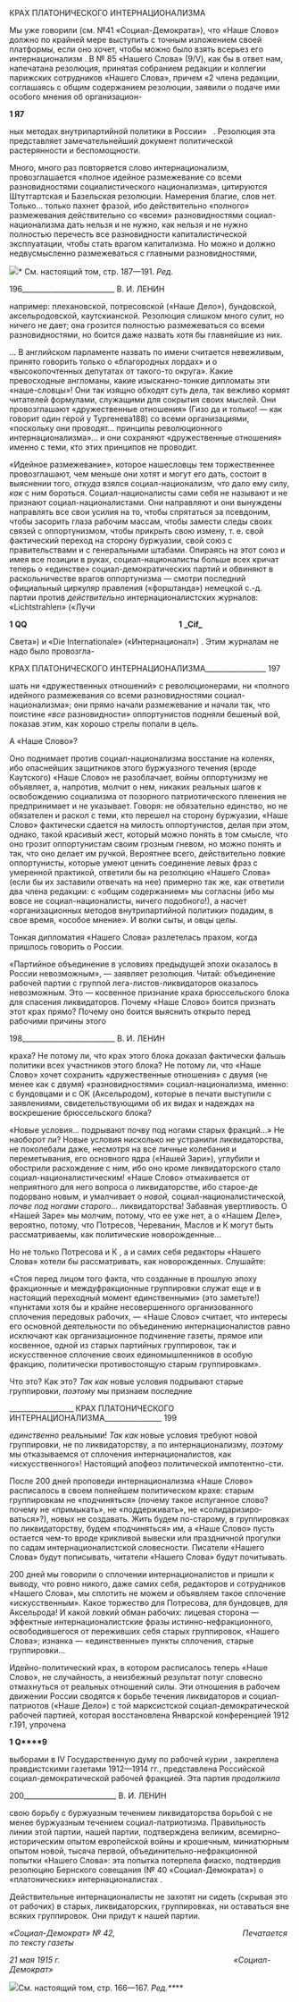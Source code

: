 КРАХ ПЛАТОНИЧЕСКОГО ИНТЕРНАЦИОНАЛИЗМА

Мы уже говорили (см. №41 «Социал-Демократа»), что «Наше Слово» должно по крайней мере выступить с точным изложением своей платформы, если оно хочет, что­бы можно было взять всерьез его интернационализм . В № 85 «Нашего Слова» (9/V), как бы в ответ нам, напечатана резолюция, принятая собранием редакции и коллегии парижских сотрудников «Нашего Слова», причем «2 члена редакции, соглашаясь с об­щим содержанием резолюции, заявили о подаче ими особого мнения об организацион-

**1 Я7**

ных методах внутрипартийной политики в России»   . Резолюция эта представляет за­мечательнейший документ политической растерянности и беспомощности.

Много, много раз повторяется слово интернационализм, провозглашается «полное идейное размежевание со всеми разновидностями социалистического национализма», цитируются Штутгартская и Базельская резолюции. Намерения благие, слов нет. Толь­ко... только пахнет фразой, ибо действительно «полного» размежевания действительно со «всеми» разновидностями социал-национализма дать нельзя и не нужно, как нельзя и не нужно полностью перечесть все разновидности капиталистической эксплуатации, чтобы стать врагом капитализма. Но можно и должно недвусмысленно размежеваться с главными разновидностями,

![](file:///C:/Users/bot32/AppData/Local/Temp/msohtmlclip1/01/clip_image001.png)* См. настоящий том, стр. 187—191. _Ред._

  

196__________________________ В. И. ЛЕНИН

например: плехановской, потресовской («Наше Дело»), бундовской, аксельродовской, каутскианской. Резолюция слишком много сулит, но ничего не дает; она грозится пол­ностью размежеваться со всеми разновидностями, но боится даже назвать хотя бы главнейшие из них.

... В английском парламенте назвать по имени считается невежливым, принято гово­рить только о «благородных лордах» и о «высокопочтенных депутатах от такого-то ок­руга». Какие превосходные англоманы, какие изысканно-тонкие дипломаты эти «наше-словцы»! Они так изящно обходят суть дела, так вежливо кормят читателей формула­ми, служащими для сокрытия своих мыслей. Они провозглашают «дружественные от­ношения» (Гизо да и только! — как говорит один герой у Тургенева188) со всеми орга­низациями, «поскольку они проводят... принципы революционного интернационализ­ма»... и они сохраняют «дружественные отношения» именно с теми, кто этих принци­пов не проводит.

«Идейное размежевание», которое нашесловцы тем торжественнее провозглашают, чем меньше они хотят и могут его дать, состоит в выяснении того, _откуда_ взялся соци­ал-национализм, _что_ дало ему силу, _как_ с ним бороться. Социал-националисты сами себя не называют и не признают социал-националистами. Они направляют и они вы­нуждены направлять все свои усилия на то, чтобы спрятаться за псевдоним, чтобы за­сорить глаза рабочим массам, чтобы замести следы своих связей с оппортунизмом, чтобы прикрыть свою измену, т. е. свой фактический переход на сторону буржуазии, свой союз с правительствами и с генеральными штабами. Опираясь на этот союз и имея все позиции в руках, социал-националисты больше всех кричат теперь о «единстве» со­циал-демократических партий и обвиняют в раскольничестве врагов оппортунизма — смотри последний официальный циркуляр правления («форштанда») немецкой с.-д. партии против _действительно_ интернационалистских журналов: «Lichtstrahlen» («Лучи

**1** **QQ**                                                                     **1** **_Cif\_**

Света») и «Die Internationale» («Интернационал») . Этим журналам не надо было провозгла-

  

КРАХ ПЛАТОНИЧЕСКОГО ИНТЕРНАЦИОНАЛИЗМА_________________ 197

шать ни «дружественных отношений» с революционерами, ни «полного идейного раз­межевания со всеми разновидностями социал-национализма»; они прямо начали раз­межевание и начали так, что поистине _«все_ разновидности» оппортунистов подняли бешеный вой, показав этим, как хорошо стрелы попали в цель.

А «Наше Слово»?

Оно поднимает против социал-национализма восстание на коленях, ибо опаснейших защитников этого буржуазного течения (вроде Каутского) «Наше Слово» не разоблача­ет, войны оппортунизму не объявляет, а, напротив, молчит о нем, никаких реальных шагов к освобождению социализма от позорного патриотического пленения не пред­принимает и не указывает. Говоря: не обязательно единство, но не обязателен и раскол с теми, кто перешел на сторону буржуазии, «Наше Слово» фактически сдается на ми­лость оппортунистов, делая при этом, однако, такой красивый жест, который можно понять в том смысле, что оно грозит оппортунистам своим грозным гневом, но можно понять и так, что оно делает им ручкой. Вероятнее всего, действительно ловкие оппор­тунисты, которые умеют ценить соединение левых фраз с умеренной практикой, отве­тили бы на резолюцию «Нашего Слова» (если бы их заставили отвечать на нее) при­мерно так же, как ответили два члена редакции: с «общим содержанием» мы согласны (ибо мы вовсе не социал-националисты, ничего подобного!), а насчет «организацион­ных методов внутрипартийной политики» подадим, в свое время, «особое мнение». И волки сыты, и овцы целы.

Тонкая дипломатия «Нашего Слова» разлетелась прахом, когда пришлось говорить о России.

«Партийное объединение в условиях предыдущей эпохи оказалось в России невоз­можным», — заявляет резолюция. Читай: объединение рабочей партии с группой лега-листов-ликвидаторов оказалось невозможным. Это — косвенное признание краха брюссельского блока для спасения ликвидаторов. Почему «Наше Слово» боится при­знать этот крах прямо? Почему оно боится выяснить открыто перед рабочими причины этого

  

198__________________________ В. И. ЛЕНИН

краха? Не потому ли, что крах этого блока доказал фактически фальшь политики всех участников этого блока? Не потому ли, что «Наше Слово» хочет сохранить «дружест­венные отношения» с двумя (не менее как с двумя) «разновидностями» социал-национализма, именно: с бундовцами и с OK (Аксельродом), которые в печати высту­пили с заявлениями, свидетельствующими об их видах и надеждах на воскрешение брюссельского блока?

«Новые условия... подрывают почву под ногами старых фракций...» Не наоборот ли? Новые условия нисколько не устранили ликвидаторства, не поколе­бали даже, несмотря на все личные колебания и переметывания, его основного ядра («Нашей Зари»), углубили и обострили расхождение с ним, ибо оно кроме ликвидатор­ского стало социал-националистическим! «Наше Слово» отмахивается от неприятного для него вопроса о ликвидаторстве, ибо старое-де подорвано новым, и умалчивает о _новой,_ социал-националистической, _почве под ногами старого..._ ликвидаторства! За­бавная увертливость. О «Нашей Заре» мы молчим, потому, что ее уже нет, а о «Нашем Деле», вероятно, потому, что Потресов, Череванин, Маслов и К могут быть рассматри­ваемы, как политические новорожденные...

Но не только Потресова и К , а и самих себя редакторы «Нашего Слова» хотели бы рассматривать, как новорожденных. Слушайте:

«Стоя перед лицом того факта, что созданные в прошлую эпоху фракционные и междуфракционные группировки служат еще и в настоящий переходный момент единственными» (это заметьте!) «пунктами хотя бы и крайне несовершенного организованного сплочения передовых рабочих, — «Наше Слово» считает, что интересы его основной деятельности по объединению интернационалистов равно исключа­ют как организационное подчинение газеты, прямое или косвенное, одной из старых партийных группи­ровок, так и искусственное сплочение своих единомышленников в особую фракцию, политически проти­востоящую старым группировкам».

Что это? Как это? _Так как_ новые условия подрывают старые группировки, _поэтому_ мы признаем последние

  

__________________ КРАХ ПЛАТОНИЧЕСКОГО ИНТЕРНАЦИОНАЛИЗМА________________ 199

_единственно_ реальными! _Так как_ новые условия требуют новой группировки, не по ли­квидаторству, а по интернационализму, _поэтому_ мы отказываемся от сплочения интер­националистов, как «искусственного»! Настоящий апофеоз политической импотентно-сти.

После 200 дней проповеди интернационализма «Наше Слово» расписалось в своем полнейшем политическом крахе: старым группировкам не «подчиняться» (почему та­кое испуганное слово? почему не «примыкать», не «поддерживать», не «солидаризиро­ваться»?), новых не создавать. Жить будем по-старому, в группировках по ликвидатор­ству, будем «подчиняться» им, а «Наше Слово» пусть остается чем-то вроде крикливой вывески или праздничной прогулки по садам интернационалистской словесности. Пи­сатели «Нашего Слова» будут пописывать, читатели «Нашего Слова» будут почиты­вать.

200 дней мы говорили о сплочении интернационалистов и пришли к выводу, что ровно никого, даже самих себя, редакторов и сотрудников «Нашего Слова», мы спло­тить не можем и объявляем такое сплочение «искусственным». Какое торжество для Потресова, для бундовцев, для Аксельрода! И какой ловкий обман рабочих: лицевая сторона — эффектные интернационалистские фразы истинно-нефракционного, освобо­дившегося от переживших себя старых группировок, «Нашего Слова»; изнанка — «единственные» пункты сплочения, старые группировки...

Идейно-политический крах, в котором расписалось теперь «Наше Слово», не слу­чайность, а неизбежный результат потуг словесно отмахнуться от реальных отношений силы. Эти отношения в рабочем движении России сводятся к борьбе течения ликвида­торов и социал-патриотов («Наше Дело») с той марксистской социал-демократической рабочей партией, которая восстановлена Январской конференцией 1912 г.191, упрочена

**1** **Q****9**

выборами в IV Государственную думу по рабочей курии , закреплена правдистскими газетами 1912—1914 гг., представлена Российской социал-демократической рабочей фракцией. Эта партия _продолжила_

  

200__________________________ В. И. ЛЕНИН

свою борьбу с буржуазным течением ликвидаторства борьбой с не менее буржуазным течением социал-патриотизма. Правильность линии этой партии, нашей партии, под­тверждена великим, всемирно-историческим опытом европейской войны и крошечным, миниатюрным опытом новой, тысяча первой, объединительно-нефракционной попытки «Нашего Слова»: эта попытка потерпела фиаско, подтвердив резолюцию Бернского со­вещания (№ 40 «Социал-Демократа») о «платонических» интернационалистах .

Действительные интернационалисты не захотят ни сидеть (скрывая это от рабочих) в старых, ликвидаторских, группировках, ни оставаться вне всяких группировок. Они придут к нашей партии.

_«Социал-Демократ» № 42,                                                          Печатается по тексту газеты_

_21 мая 1915 г.                                                                               «Социал-Демократ»_

![](file:///C:/Users/bot32/AppData/Local/Temp/msohtmlclip1/01/clip_image002.png)См. настоящий том, стр. 166—167. _Ред.**_**